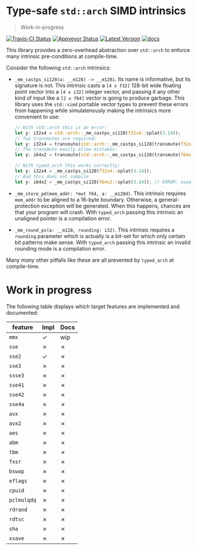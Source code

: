 # Type-safe `std::arch` SIMD intrinsics

> Work-in-progress

[![Travis-CI Status]][travis] [![Appveyor Status]][appveyor] [![Latest Version]][crates.io] [![docs]][docs.rs]

This library provides a zero-overhead abstraction over `std::arch` to enforce
many intrinsic pre-conditions at compile-time.

Consider the following `std::arch` intrinsics:

* `_mm_castps_si128(a: __m128) -> __m128i`. Its name is informative, but its
  signature is not. This intrinsic casts a `[4 x f32]` 128-bit wide floating
  point vector into a `[4 x i32]` integer vector, and passing it any other kind
  of input like a `[2 x f64]` vector is going to produce garbage. This library
  uses the `std::simd` portable vector types to prevent these errors from
  happening while simulatenously making the intrinsics more convenient to use:
  
  ```rust
  // With std::arch this is an error:
  let y: i32x4 = std::arch::_mm_castps_si128(f32x4::splat(3.14));
  // Two transmutes are required:
  let y: i32x4 = transmute(std::arch::_mm_castps_si128(transmute(f32x4::splat(3.14))));
  // The transmute easily allow mistakes:
  let y: i64x2 = transmute(std::arch::_mm_castps_si128(transmute(f64x2::splat(3.14))));
  
  // With typed_arch this works correctly:
  let y: i32x4 = _mm_castps_si128(f32x4::splat(3.14));
  // And this does not compile
  let y: i64x2 = _mm_castps_si128(f64x2::splat(3.14)); // ERROR: expected f32x4
  ```

* `_mm_store_pd(mem_addr: *mut f64, a: __m128d)`. This intrinsic requires
  `mem_addr` to be aligned to a 16-byte boundary. Otherwise, a
  general-protection exception will be generated. When this happens, chances are
  that your program will crash. With `typed_arch` passing this intrinsic an
  unaligned pointer is a compilation error.

*  `_mm_round_ps(a: __m128, rounding: i32)`. This intrinsic requires a
   `rounding` parameter which is actually is a bit-set for which only certain
   bit patterns make sense. With `typed_arch` passing this intrinsic an invalid
   rounding mode is a compilation error.

Many _many_ other pitfalls like these are all prevented by `typed_arch` at compile-time.

# Work in progress

The following table displays which target features are implemented and documented:

|   feature   | Impl | Docs |
|-------------|------|------|
| `mmx`       |  ✓   | wip  |
| `sse`       |  ✗   | ✗    |
| `sse2`      |  ✓   | ✗    |
| `sse3`      |  ✗   | ✗    |
| `ssse3`     |  ✗   | ✗    |
| `sse41`     |  ✗   | ✗    |
| `sse42`     |  ✗   | ✗    |
| `sse4a`     |  ✗   | ✗    |
| `avx`       |  ✗   | ✗    |
| `avx2`      |  ✗   | ✗    |
| `aes`       |  ✗   | ✗    |
| `abm`       |  ✗   | ✗    |
| `tbm`       |  ✗   | ✗    |
| `fxsr`      |  ✗   | ✗    |
| `bswap`     |  ✗   | ✗    |
| `eflags`    |  ✗   | ✗    |
| `cpuid`     |  ✗   | ✗    |
| `pclmulqdq` |  ✗   | ✗    |
| `rdrand`    |  ✗   | ✗    |
| `rdtsc`     |  ✗   | ✗    |
| `sha`       |  ✗   | ✗    |
| `xsave`     |  ✗   | ✗    |



[travis]: https://travis-ci.org/gnzlbg/typed_arch
[Travis-CI Status]: https://travis-ci.org/gnzlbg/typed_arch.svg?branch=master
[appveyor]: https://ci.appveyor.com/project/gnzlbg/typed_arch/branch/master
[Appveyor Status]: https://ci.appveyor.com/api/projects/status/lh0895i13e83d2q9?svg=true
[Latest Version]: https://img.shields.io/crates/v/typed_arch.svg
[crates.io]: https://crates.io/crates/typed_arch
[docs]: https://docs.rs/typed_arch/badge.svg
[docs.rs]: https://docs.rs/typed_arch/
